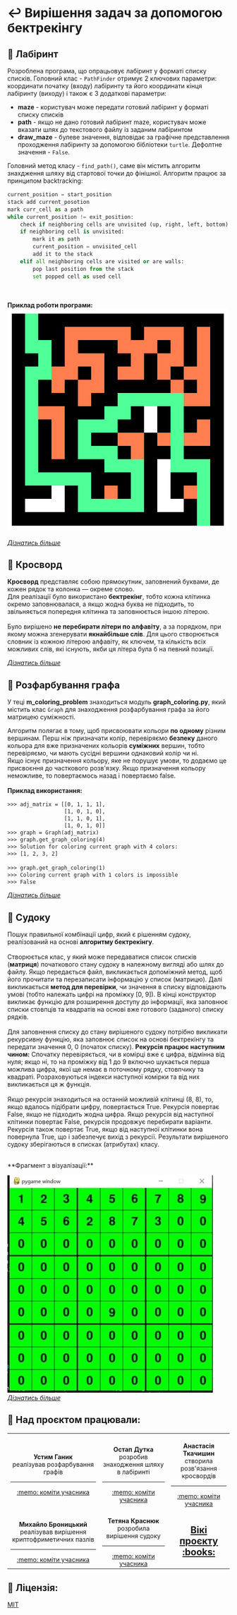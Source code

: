 # :leftwards_arrow_with_hook: Вирішення задач за допомогою бектрекінгу

## :large_blue_circle: Лабіринт

Розроблена програма, що опрацьовує лабіринт у форматі списку списків. Головний клас - ```PathFinder``` отримує 2 ключових параметри: координати початку (входу) лабіринту та його координати кінця лабіринту (виходу) і також є 3 додаткові параметри:
- **maze** - користувач може передати готовий лабіринт у форматі списку списків
- **path** - якщо не дано готовий лабіринт maze, користувач може вказати шлях до текстового файлу із заданим лабіринтом
- **draw_maze** - булеве значення, відповідає за графічне представлення проходження лабіринту за допомогою бібліотеки ```turtle```. Дефолтне значення - ```False```.

Головний метод класу - ```find_path()```, саме він містить алгоритм знахдження шляху від стартової точки до фінішної. Алгоритм працює за принципом backtracking:
```python
current_position = start_position
stack add current_posotion
mark curr_cell as a path
while current_position != exit_position:
    check if neighboring cells are unvisited (up, right, left, bottom)
    if neighboring cell is unvisited:
        mark it as path
        current_position = unvisited_cell
        add it to the stack
    elif all neighboring cells are visited or are walls:
        pop last position from the stack
        set popped cell as used cell
```
<br></br>
**Приклад роботи програми:**
<br>
![](https://github.com/Ostap2003/backtracking-team-project/blob/main/img/maze_solution.png)
<br>
<br>
_<a href="https://github.com/Ostap2003/backtracking-team-project/wiki/Solving-mazes">Дізнатись більше</a>_

## :large_blue_circle: Кросворд
**Кросворд** представляє собою прямокутник, заповнений буквами, де кожен рядок та колонка — окреме слово.
<br>
Для реалізації було використано **бектрекінг**, тобто кожна клітинка окремо заповнювалася, а якщо жодна буква не підходить, 
то звільняється попередня клітинка та заповнюється іншою літерою.
<br>
<br>
Було вирішено **не перебирати літери по алфавіту**, а за порядком, при якому можна згенерувати **якнайбільше слів**. Для цього 
створюється словник із кожною літерою алфавіту, як ключем,
та кількість всіх можливих слів, які існують, якби ця літера була б на певний позиції.
<br>

_<a href="https://github.com/Ostap2003/backtracking-team-project/wiki/Crossword">Дізнатись більше</a>_

## :large_blue_circle: Розфарбування графа
У теці **m_coloring_problem** знаходиться модуль **graph_coloring.py**, який містить клас `Graph` для знаходження розфарбування графа за його матрицею  суміжності.

Алгоритм полягає в тому, щоб присвоювати кольори **по одному** різним вершинам. 
Перш ніж призначати колір, перевіряємо **безпеку** даного кольора для вже призначених кольорів **суміжних** вершин, тобто перевіряємо, 
чи мають сусідні вершини однаковий колір чи ні.
<br>
Якщо існує призначення кольору, яке не порушує умови, то додаємо це присвоєння до часткового розв'язку. 
Якщо призначення кольору неможливе, то повертаємось назад і повертаємо false.
<br><br>
**Приклад використання:**
```
>>> adj_matrix = [[0, 1, 1, 1],
                  [1, 0, 1, 0],
                  [1, 1, 0, 1],
                  [1, 0, 1, 0]]
>>> graph = Graph(adj_matrix)
>>> graph.get_graph_coloring(4)
>>> Solution for coloring current graph with 4 colors:
>>> [1, 2, 3, 2]

>>> graph.get_graph_coloring(1)
>>> Coloring current graph with 1 colors is impossible
>>> False
```
_<a href="https://github.com/Ostap2003/backtracking-team-project/wiki/Graph-m-coloring-problem">Дізнатись більше</a>_

## :large_blue_circle: Судоку
Пошук правильної комбінації цифр, який є рішенням судоку, реалізований на основі **алгоритму бектрекінгу**.
<br><br>
Створюється клас, у який може передаватися список списків (**матриця**) початкового стану судоку в належному вигляді 
або шлях до файлу. Якщо передається файл, викликається допоміжний метод, щоб його прочитати та перезаписати інформацію
у список (матрицю). Далі викликається **метод для перевірки**, чи значення в списку відповідають умові (тобто належать цифрі
на проміжку [0, 9]). В кінці конструктор викликає функцію для розширення доступу до інформації, яка заповнює списки 
стовпців та квадратів на основі вже готового (заданого) списку рядків.
<br><br>
Для заповнення списку до стану вирішеного судоку потрібно викликати рекурсивну функцію, 
яка заповнює список на основі бектрекінгу та передати значення 0, 0 (початок списку). 
**Рекурсія працює наступним чином:** Спочатку перевіряється, чи в комірці вже є цифра, відмінна від нуля; якщо ні, 
то на проміжку від 1 до 9 включно шукається перша можлива цифра, якої ще немає в поточному рядку, стовпчику 
та квадраті. Розраховуються індекси наступної комірки та від них викликається ця ж функція. 
<br><br>
Якщо рекурсія знаходиться на останній можливій клітинці (8, 8), то, якщо вдалось підібрати цифру, повертається True. 
Рекурсія повертає False, якщо не підходить жодна цифра. Якщо рекурсія від наступної клітинки повертає False, рекурсія
продовжує перебирати варіанти. Рекурсія також повертає True, якщо від наступної клітинки вона повернула True, що і
забезпечує вихід з рекурсії. Результати вирішеного судоку зберігаються в списках (атрибутах) класу.

<br>
**Фрагмент з візуалізації:**


![](https://github.com/Ostap2003/backtracking-team-project/blob/main/img/sudoku_visual.jpg)
<br>
_<a href="https://github.com/Ostap2003/backtracking-team-project/wiki/Sudoku">Дізнатись більше</a>_





## :busts_in_silhouette: Над проєктом працювали:
<!-- ALL-CONTRIBUTORS-LIST:START - Do not remove or modify this section -->
<!-- prettier-ignore-start -->
<!-- markdownlint-disable -->
<table align="center">
  <tr>
    <td align="center"><a href="https://github.com/UstymHanyk/"><img src="https://avatars.githubusercontent.com/u/25267338?v=4" width="100px;" alt=""/><br /></a><b>Устим Ганик</b><br />реалізував розфарбування графів <hr> <a href="https://github.com/Ostap2003/backtracking-team-project/commits?author=UstymHanyk" title="Code">:memo: коміти учасника</a></td>
    <td align="center"><a href="https://github.com/Ostap2003"><img src="https://avatars.githubusercontent.com/u/71087467?v=4" width="100px;" alt=""/><br /></a><b>Остап Дутка</b><br />розробив знаходження шляху в лабіринті <hr><a href="https://github.com/Ostap2003/backtracking-team-project/commits?author=Ostap2003" title="Code">:memo: коміти учасника</a></td>
    <td align="center"><a href="https://github.com/tkachyshyn"><img src="https://avatars.githubusercontent.com/u/70962806?v=4" width="100px;" alt=""/><br /></a><b>Анастасія Ткачишин</b><br />створила розв'язання кросвордів <hr><a href="https://github.com/Ostap2003/backtracking-team-project/commits?author=tkachyshyn" title="Code">:memo: коміти учасника</a></td>
  </tr>

  <tr >
    <td align="center"><a href="https://github.com/MykhailoBronytskyi"><img src="https://avatars.githubusercontent.com/u/71325627?v=4" width="100px;" alt=""/><br /></a><b>Михайло Броницький</b><br />реалізував вирішення криптофриметичних пазлів<hr><a href="https://github.com/Ostap2003/backtracking-team-project/commits?author=MykhailoBronytskyi" title="Code">:memo: коміти учасника</a></td>
    <td align="center"><a href="https://github.com/krasniukk"><img src="https://avatars.githubusercontent.com/u/72805134?v=4" width="100px;" alt=""/><br /></a><b>Тетяна Краснюк</b><br />розробила вирішення судоку<hr><a href="https://github.com/Ostap2003/backtracking-team-project/commits?author=krasniukk" title="Code">:memo: коміти учасника</a></td>
    <td align="center"><a href="https://github.com/Ostap2003/backtracking-team-project/wiki"><h2>Вікі проєкту :books:</h2></a></td>
  </tr>
</table>


<!-- markdownlint-enable -->
<!-- prettier-ignore-end -->

<!-- ALL-CONTRIBUTORS-LIST:END -->

## :closed_lock_with_key: Ліцензія:

[MIT](https://choosealicense.com/licenses/mit/)